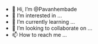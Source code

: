 - 👋 Hi, I’m @Pavanhembade
- 👀 I’m interested in ...
- 🌱 I’m currently learning ...
- 💞️ I’m looking to collaborate on ...
- 📫 How to reach me ...

<!---
Pavanhembade/Pavanhembade is a ✨ special ✨ repository because its `README.md` (this file) appears on your GitHub profile.
You can click the Preview link to take a look at your changes.
--->
